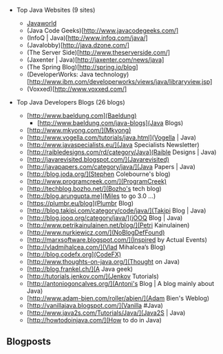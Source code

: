 

* Top Java Websites (9 sites)

  - [Javaworld](http://www.javaworld.com/)
  - (Java Code Geeks)[http://www.javacodegeeks.com/]
  - (InfoQ | Java)[http://www.infoq.com/java/]
  - (Javalobby)[http://java.dzone.com/]
  - (The Server Side)[http://www.theserverside.com/]
  - (Jaxenter | Java)[http://jaxenter.com/news/java]
  - (The Spring Blog)[http://spring.io/blog]
  - (DeveloperWorks: Java technology)[http://www.ibm.com/developerworks/views/java/libraryview.jsp]
  - (Voxxed)[http://www.voxxed.com/]

* Top Java Developers Blogs (26 blogs)

  - [http://www.baeldung.com](Baeldung)
    * [http://www.baeldung.com/java-blogs](Java Blogs)
  - [http://www.mkyong.com/](Mkyong)
  - [http://www.vogella.com/tutorials/java.html](Vogella | Java)
  - [http://www.javaspecialists.eu/](Java Specialists Newsletter)
  - [http://raibledesigns.com/rd/category/Java](Raible Designs | Java)
  - [http://javarevisited.blogspot.com/](Javarevisited)
  - [http://javapapers.com/category/java/](Java Papers | Java)
  - [http://blog.joda.org/](Stephen Colebourne's blog)
  - [http://www.programcreek.com/](ProgramCreek)
  - [http://techblog.bozho.net/](Bozho's tech blog)
  - [http://blog.arungupta.me](Miles to go 3.0 …)
  - [https://plumbr.eu/blog](Plumbr Blog)
  - [http://blog.takipi.com/category/code/java/](Takipi Blog | Java)
  - [http://blog.jooq.org/category/java/](jOOQ Blog | Java)
  - [http://www.petrikainulainen.net/blog/](Petri Kainulainen)
  - [http://www.nurkiewicz.com/](NoBlogDefFound)
  - [http://marxsoftware.blogspot.com/](Inspired by Actual Events)
  - [http://vladmihalcea.com/](Vlad Mihalcea&#8217;s Blog)
  - [http://blog.codefx.org](CodeFX)
  - [http://www.thoughts-on-java.org/](Thought on Java)
  - [http://blog.frankel.ch/](A Java geek)
  - [http://tutorials.jenkov.com/](Jenkov Tutorials)
  - [http://antoniogoncalves.org/](Antoni's Blog | A blog mainly about Java)
  - [http://www.adam-bien.com/roller/abien/](Adam Bien's Weblog)
  - [http://vanillajava.blogspot.com/](Vanilla #Java)
  - [http://www.java2s.com/Tutorials/Java/](Java2S | Java)
  - [http://howtodoinjava.com/](How to do in Java)

## Blogposts
